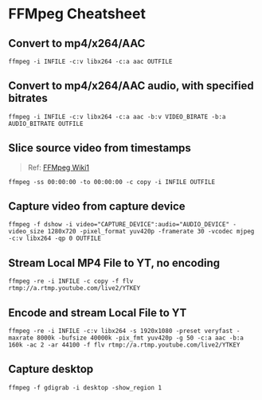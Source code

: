 # FFMpeg Cheatsheet

## Convert to mp4/x264/AAC
```
ffmpeg -i INFILE -c:v libx264 -c:a aac OUTFILE
```


## Convert to mp4/x264/AAC audio, with specified bitrates
```
ffmpeg -i INFILE -c:v libx264 -c:a aac -b:v VIDEO_BIRATE -b:a AUDIO_BITRATE OUTFILE
```


## Slice source video from timestamps
> Ref: [FFMpeg Wiki1](https://trac.ffmpeg.org/wiki/Seeking)
```
ffmpeg -ss 00:00:00 -to 00:00:00 -c copy -i INFILE OUTFILE
```


## Capture video from capture device
```
ffmpeg -f dshow -i video="CAPTURE_DEVICE":audio="AUDIO_DEVICE" -video_size 1280x720 -pixel_format yuv420p -framerate 30 -vcodec mjpeg -c:v libx264 -qp 0 OUTFILE
```


## Stream Local MP4 File to YT, no encoding
```
ffmpeg -re -i INFILE -c copy -f flv rtmp://a.rtmp.youtube.com/live2/YTKEY
```


## Encode and stream Local File to YT
```
ffmpeg -re -i INFILE -c:v libx264 -s 1920x1080 -preset veryfast -maxrate 8000k -bufsize 40000k -pix_fmt yuv420p -g 50 -c:a aac -b:a 160k -ac 2 -ar 44100 -f flv rtmp://a.rtmp.youtube.com/live2/YTKEY 
```


## Capture desktop
```
ffmpeg -f gdigrab -i desktop -show_region 1
```
